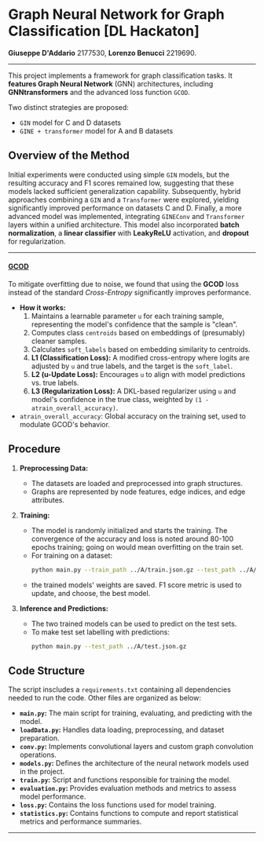 # Graph Neural Network for Graph Classification [DL Hackaton]

**Giuseppe D'Addario** 2177530, **Lorenzo Benucci** 2219690.

---

This project implements a framework for graph classification tasks. It **features Graph Neural Network** (GNN) architectures, including **GNNtransformers** and the advanced loss function `GCOD`.  

Two distinct strategies are proposed:

* `GIN` model for C and D datasets
* `GINE + transformer` model for A and B datasets





## Overview of the Method

Initial experiments were conducted using simple `GIN` models, but the resulting accuracy and F1 scores remained low, suggesting that these models lacked sufficient generalization capability. Subsequently, hybrid approaches combining a `GIN` and a `Transformer` were explored, yielding significantly improved performance on datasets C and D. Finally, a more advanced model was implemented, integrating `GINEConv` and `Transformer` layers within a unified architecture. This model also incorporated **batch normalization**, a **linear classifier** with **LeakyReLU** activation, and **dropout** for regularization.

---
#### <u>GCOD</u>
To mitigate overfitting due to noise, we found that using the **GCOD** loss instead of the standard *Cross-Entropy* significantly improves performance.

*   **How it works:**
    1.  Maintains a learnable parameter `u` for each training sample, representing the model's confidence that the sample is "clean".
    2.  Computes class `centroids` based on embeddings of (presumably) cleaner samples.
    3.  Calculates `soft_labels` based on embedding similarity to centroids.
    4.  **L1 (Classification Loss):** A modified cross-entropy where logits are adjusted by `u` and true labels, and the target is the `soft_label`.
    5.  **L2 (u-Update Loss):** Encourages `u` to align with model predictions vs. true labels.
    6.  **L3 (Regularization Loss):** A DKL-based regularizer using `u` and model's confidence in the true class, weighted by `(1 - atrain_overall_accuracy)`.
*   `atrain_overall_accuracy`: Global accuracy on the training set, used to modulate GCOD's behavior.



## Procedure

1. **Preprocessing Data:**
   - The datasets are loaded and preprocessed into graph structures.
   - Graphs are represented by node features, edge indices, and edge attributes.


2. **Training:**
   - The model is randomly initialized and starts the training. The convergence of the accuracy and loss is noted around 80-100 epochs training; going on would mean overfitting on the train set.
   - For training on a dataset:
     ```bash
     python main.py --train_path ../A/train.json.gz --test_path ../A/test.json.gz --num_epochs 100
     ```
   - the trained models' weights are saved. F1 score metric is used to update, and choose, the best model.

3. **Inference and Predictions:**
   - The two trained models can be used to predict on the test sets.
   - To make test set labelling with predictions:
     ```bash
     python main.py --test_path ../A/test.json.gz 
     ```

## Code Structure

The script inscludes a `requirements.txt` containing all dependencies needed to run the code. Other files are organized as below:

- **`main.py`:** The main script for training, evaluating, and predicting with the model.
- **`loadData.py`:** Handles data loading, preprocessing, and dataset preparation.
- **`conv.py`:** Implements convolutional layers and custom graph convolution operations.
- **`models.py`:** Defines the architecture of the neural network models used in the project.
- **`train.py`:** Script and functions responsible for training the model.
- **`evaluation.py`:** Provides evaluation methods and metrics to assess model performance.
- **`loss.py`:** Contains the loss functions used for model training.
- **`statistics.py`:** Contains functions to compute and report statistical metrics and performance summaries.

---






